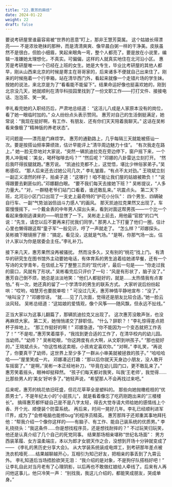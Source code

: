 ```yaml
---
title: "22.惠芳的麻烦"
date: 2024-01-22
weight: 22
draft: false
---
```


要说考研屋里谁最容易被“世界的恶意”盯上，那非王慧芳莫属。
这个姑娘长得漂亮—— 不是浓妆艳抹的那种，而是清清爽爽、像早晨白粥一样的干净美。皮肤虽然不是很白，但脸小细眉，笑起来眼角一弯，整个人都亮了。要是放在小说里，编辑一准嫌她太理想化，不真实。可偏偏，这样的人就真实地住在北河沿小区。
惠芳是考研屋唯一一个已经在上班的女生。她是大专生，毕业比考研屋的其他人都早，刚从山西来北京的时候是寄主在哥哥家的，后来诸多不便就自己出来住了。刚来的时候拖着一个行李箱，站在清华西门外，看起来就像一个走错片场的学生妹。按她的说法，来北京是为了“看看能不能留下”。结果命运好像也挺喜欢她的，刚到北京没几天，她就顺利在清华科技园里找到了一份文职工作——打打文件、接接电话、泡泡茶、笑一笑。

李礼看完她的入职经历后，严肃地总结道：
 “这活儿八成是人家原本没有的岗位，看了她一眼临时加的。”
众人纷纷点头表示赞同。
惠芳对自己的生活倒挺满足，她常说：“我现在挺好啊，有工作、有朋友、还有你们天天陪着我聊天。” 这话在吴彬看来像极了“精神版的养老状态”。

可问题是——漂亮是门麻烦学。
惠芳的通勤路上，几乎每隔三天就能被搭讪一次。要是按搭讪频率算绩效，估计早能评上“清华周边魅力十佳”。
“有次我走在路上，” 她一脸无奈地对大家说，“突然一辆凯迪拉克在旁边停下，窗户摇下来，一个男人冲我喊：‘美女，喝杯咖啡去吗？’”
“然后呢？”邓娜的八卦雷达立刻打开。
“然后我吓得拔腿就跑。”惠芳说。
“凯迪拉克都不上，这觉悟，堪比少林俗家弟子。”吴彬感叹。
“那人后来还去过她公司几次，” 李礼皱眉，“有点不太对劲。”
王晓斌立刻一副正义凛然的样子，拍桌子道：“这哪行！咱不能让我们屋的姑娘被欺负！”
“说得跟要去剿匪似的。”邓娜翻白眼。
“要不我们每天去接她下班？” 吴彬提议，“人多力量大。”
“对，一群糙老爷们站门口看着，谁还敢乱来。” 巩震点头。
第二天下班，北河沿小区门口出现了一支史上最奇特的“护花小分队”：
四个男生、四辆破自行车、一副“气势汹汹但战斗力感人”的画风。
那天凯迪拉克果然又出现了。车窗慢慢摇下，一个戴金表的中年男人探出头来，看到对面这帮男孩——一个比一个看起来像刚逃课来的——明显愣了一下。
吴彬走上前去，用他最“官腔”的口气说：“先生，请您以后不要再来打扰我们同学。”
那男人上下打量了他们一圈，估计心里也懒得跟这帮“童子军”一般见识，哼了一声就走了。
“怎么样？”邓娜探头。
吴彬摘下眼镜擦了擦：“搞定。看见没，这就是气场。”
“是啊，你那气场一出，估计人家以为你是居委会主任。”李礼补刀。

接下来几天，惠芳果然没再被骚扰。
然而没多久，又有别的“桃花”找上门。
有清华的研究生在图书馆外主动要她电话，有体育系的男生追着给她递早餐，还有一个写诗的文学青年，在信纸上写了整整三页的“现代诗”，最后一句是——
“你走过我的窗口，风就有了形状。”
吴彬看完后只评价了一句：“风是有形状了，脑子没了。”
惠芳自己倒不烦，她总是淡淡地笑：“他们人都挺好的，就是……太热情我有点害怕。”
有一次，她还真的留了一个学清华的男生的联系方式。
大家听说后纷纷起哄：“哎哟，咱慧芳也要脱单啦！”
可没过几天，惠芳神情平静地宣布：“没了。”
“啥叫没了？”邓娜惊讶。
“就……见了几次面，觉得还是朋友比较合适。”她一脸云淡风轻。
吴彬总结道：“这姑娘的爱情观，像个风筝——随风飘，但永远不扯线。”

正当大家以为这事儿翻篇了，那辆凯迪拉克又出现了。
这次惠芳没敢声张，也没再麻烦大家。
第二天，她悄悄递交了辞职信。
“什么？辞职？！”李礼惊得差点把杯子摔地上。
“那工作挺好的啊！” 邓娜急道，“你不能因为一个变态就把工作丢了！”
“不是啦，”惠芳笑着摆手，“我找到更合适的工作了，在清华校内的幼儿园。当幼师。”
“幼师？” 吴彬眨眼，“你这跨度有点大啊，从文职到哄孩子。”
“那也挺好的，” 王晓斌点头，“你这性格这卖相，小孩肯定喜欢你。”
“对啊，” 李礼笑，“再说了，你要真干了幼师，这世界上至少多了一群从小审美就被拯救的孩子。”
“哈哈哈哈——”屋里笑成一片。
邓娜凑近打趣：“那以后你就天天身边小朋友，没人敢开车摇窗了。”
“是啊，”吴彬一本正经地补刀，“毕竟在幼儿园门口，更不敢乱来了。”
惠芳笑着摇头，眼神却挺释然。
“孩子们每天都对我笑，叫我‘王老师’，我觉得……比那些男人的‘美女’好听多了。”她轻声说，“希望那人不会再找过来吧。”

后来呢，惠芳的桃花依旧旺盛，但花花草草全是塑料的。
那些向她抛橄榄枝的“优质男士”，不是年纪太小的“小屁孩儿”，就是看着像忘了吃药刚跑出来的“三楼楼长”。
搞得惠芳都怀疑自己是不是八字太轻，得去大觉寺请大师给她的感情线上个香、开个光、顺便装个防雷系统。
再后来，时间一晃好几年。李礼已经顺利进军IT界，成为了“会修电脑也能修bug”的程序员精英。
惠芳那阵子还郑重其事地拜托他：“帮我介绍一个像你这样的——有脑子、有工作、能自己装系统的优质男。”
李礼挠挠头：“我这条件……你是想找程序员，还是想找耐摔的？”
不过玩笑归玩笑，他还是认真介绍了几个自己的死党同事。
结果那场相亲堪称“世纪名场面”：
男方西装革履、女方温柔端庄，本以为郎才女貌天作之合，没想到开场十分钟就变成了——
 《李礼的黑历史分享大会》。
从大学装系统装成电焊工，到考研那年差点被洗衣机噎死……结果越聊越开心，互相引为知己好友，把相亲的事丢到了九霄云外。
李礼知道后当场捂脸欲哭无泪： “我介绍的是对象，不是狗仔队搭档好吧！”
让李礼自此对当月老有了心理阴影，以后再也不敢做红娘给人牵线了。后来有人再问他这事儿，他只冷笑一声： “别找我，我这儿介绍的，都能笑成朋友，哭成单身。”